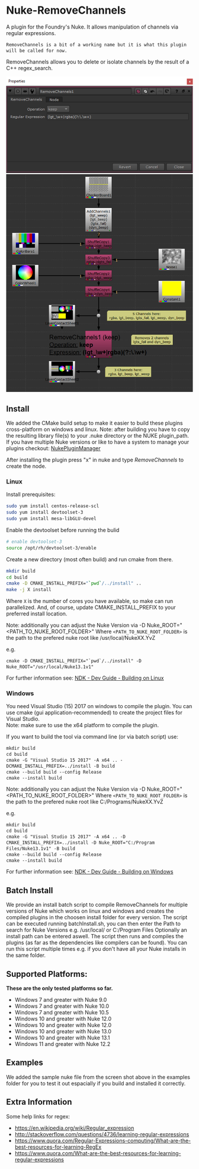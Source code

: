 # Nuke-RemoveChannels
A plugin for the Foundry's Nuke. It allows manipulation of channels via regular expressions.

    RemoveChannels is a bit of a working name but it is what this plugin will be called for now.

RemoveChannels allows you to delete or isolate channels by the result of a C++ regex_search.

![Nuke Node Properties](Images/Properties.png)  
![Nuke Node Graph example for node](Images/Node_Graph.PNG)

## Install
We added the CMake build setup to make it easier to build these plugins cross-platform on windows and linux. 
Note: after building you have to copy the resulting library file(s) to your .nuke directory or the NUKE plugin_path.<br>
If you have multiple Nuke versions or like to have a system to manage your plugins checkout: 
<a href="https://github.com/jonassorgenfrei/NukePluginManager">NukePluginManager</a>

After installing the plugin press "x" in nuke and type <i>RemoveChannels</i> to create the node.

### Linux
Install prerequisites:

```bash
sudo yum install centos-release-scl
sudo yum install devtoolset-3
sudo yum install mesa-libGLU-devel
```

Enable the devtoolset before running the bulid
```bash
# enable devtoolset-3
source /opt/rh/devtoolset-3/enable
```

Create a new directory (most often build) and run cmake from there.

```bash
mkdir build
cd build
cmake -D CMAKE_INSTALL_PREFIX="`pwd`/../install" ..
make -j X install
```

Where ```X``` is the number of cores you have available, so make can run parallelized. And, of course, update CMAKE_INSTALL_PREFIX to your preferred install location.


Note: additionally you can adjust the Nuke Version via -D Nuke_ROOT="<PATH_TO_NUKE_ROOT_FOLDER>"
Where ```<PATH_TO_NUKE_ROOT_FOLDER>``` is the path to the prefered nuke root like /usr/local/NukeXX.YvZ

e.g.
```
cmake -D CMAKE_INSTALL_PREFIX="`pwd`/../install" -D Nuke_ROOT="/usr/local/Nuke13.1v1"
```

For further information see: <a href="https://learn.foundry.com/nuke/developers/13.2/ndkdevguide/appendixa/linux.html">NDK - Dev Guide - Building on Linux</a>

### Windows

You need Visual Studio (15) 2017 on windows to compile the plugin.
You can use cmake (gui application-recommended) to create the project files for Visual Studio.<br>
Note: make sure to use the x64 platform to compile the plugin. 

If you want to build the tool via command line (or via batch script) use:
```
mkdir build
cd build
cmake -G "Visual Studio 15 2017" -A x64 .. -DCMAKE_INSTALL_PREFIX=../install -B build
cmake --build build --config Release
cmake --install build
```

Note: additionally you can adjust the Nuke Version via -D Nuke_ROOT="<PATH_TO_NUKE_ROOT_FOLDER>"
Where ```<PATH_TO_NUKE_ROOT_FOLDER>``` is the path to the prefered nuke root like C:/Programs/NukeXX.YvZ

e.g.
```
mkdir build
cd build
cmake -G "Visual Studio 15 2017" -A x64 .. -D CMAKE_INSTALL_PREFIX=../install -D Nuke_ROOT="C:/Program Files/Nuke13.1v1" -B build
cmake --build build --config Release
cmake --install build
```
For further information see: <a href="https://learn.foundry.com/nuke/developers/13.2/ndkdevguide/appendixa/windows.html">NDK - Dev Guide - Building on Windows</a>

## Batch Install
We provide an install batch script to compile RemoveChannels for multiple versions of Nuke which works on linux and windows and 
creates the compiled plugins in the choosen install folder for every version. 
The script can be executed running batchInstall.sh, you can then enter the Path to search for Nuke Versions e.g. /usr/local/ or C:/Program Files
Optionally an install path can be entered aswell. The script then runs and compiles the plugins (as far as the dependencies like compilers can be found).
You can run this script multiple times e.g. if you don't have all your Nuke installs in the same folder.

## Supported Platforms:
    
<b>These are the only tested platforms so far.</b>
* Windows 7 and greater with Nuke 9.0
* Windows 7 and greater with Nuke 10.0
* Windows 7 and greater with Nuke 10.5
* Windows 10 and greater with Nuke 12.0
* Windows 10 and greater with Nuke 12.0
* Windows 10 and greater with Nuke 13.0
* Windows 10 and greater with Nuke 13.1
* Windows 11 and greater with Nuke 12.2


## Examples
We added the sample nuke file from the screen shot above in the examples folder for you to test it out espacially if you build and installed it correctly.

## Extra Information
Some help links for regex:

* https://en.wikipedia.org/wiki/Regular_expression
* http://stackoverflow.com/questions/4736/learning-regular-expressions
* https://www.quora.com/Regular-Expressions-computing/What-are-the-best-resources-for-learning-RegEx
* https://www.quora.com/What-are-the-best-resources-for-learning-regular-expressions
